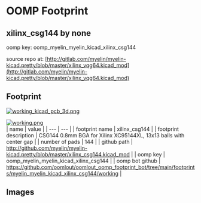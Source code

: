 # OOMP Footprint  
## xilinx_csg144  by none  
  
oomp key: oomp_myelin_myelin_kicad_xilinx_csg144  
  
source repo at: [http://gitlab.com/myelin/myelin-kicad.pretty/blob/master/xilinx_vqg64.kicad_mod](http://gitlab.com/myelin/myelin-kicad.pretty/blob/master/xilinx_vqg64.kicad_mod)  
## Footprint  
  
[![working_kicad_pcb_3d.png](working_kicad_pcb_3d_600.png)](working_kicad_pcb_3d.png)  
  
[![working.png](working_600.png)](working.png)  
| name | value | 
| --- | --- | 
| footprint name | xilinx_csg144 | 
| footprint description | CSG144 0.8mm BGA for Xilinx XC95144XL, 13x13 balls with center gap | 
| number of pads | 144 | 
| github path | http://github.com/myelin/myelin-kicad.pretty/blob/master/xilinx_csg144.kicad_mod | 
| oomp key | oomp_myelin_myelin_kicad_xilinx_csg144 | 
| oomp bot github | https://github.com/oomlout/oomlout_oomp_footprint_bot/tree/main/footprints/myelin_myelin_kicad_xilinx_csg144/working | 
## Images  
